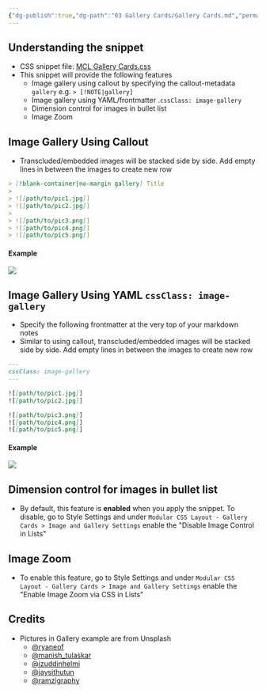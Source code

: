 ```yaml
---
{"dg-publish":true,"dg-path":"03 Gallery Cards/Gallery Cards.md","permalink":"/03-gallery-cards/gallery-cards/","title":"Gallery Cards","noteIcon":"","updated":"2023-10-27T17:51:23.057+08:00"}
---
```



## Understanding the snippet
- CSS snippet file: [MCL Gallery Cards.css](https://github.com/efemkay/obsidian-modular-css-layout/blob/main/MCL%20Gallery%20Cards.css)
- This snippet will provide the following features
	- Image gallery using callout by specifying the callout-metadata `gallery` e.g. `> [!NOTE|gallery]`
	- Image gallery using YAML/frontmatter .`cssClass: image-gallery`
	- Dimension control for images in bullet list
	- Image Zoom

## Image Gallery Using Callout
- Transcluded/embedded images will be stacked side by side. Add empty lines in between the images to create new row

```markdown
> [!blank-container|no-margin gallery] Title
>
> ![[path/to/pic1.jpg]]
> ![[path/to/pic2.jpg]]
>
> ![[path/to/pic3.png]]
> ![[path/to/pic4.png]]
> ![[path/to/pic5.png]]

```

#### Example
![](https://raw.githubusercontent.com/efemkay/obsidian-modular-css-layout/main/docs/assets/gallery-callout-langkawi.png)


## Image Gallery Using YAML `cssClass: image-gallery`
- Specify the following frontmatter at the very top of your markdown notes
- Similar to using callout, transcluded/embedded images will be stacked side by side. Add empty lines in between the images to create new row


```markdown
---
cssClass: image-gallery
---

![[path/to/pic1.jpg]]
![[path/to/pic2.jpg]]

![[path/to/pic3.png]]
![[path/to/pic4.png]]
![[path/to/pic5.png]]

```

#### Example
![](https://raw.githubusercontent.com/efemkay/obsidian-modular-css-layout/main/docs/assets/gallery-cssclass-langkawi.png)

## Dimension control for images in bullet list
- By default, this feature is **enabled** when you apply the snippet. To disable, go to Style Settings and under `Modular CSS Layout - Gallery Cards > Image and Gallery Settings` enable the "Disable Image Control in Lists"

## Image Zoom
- To enable this feature, go to Style Settings and under `Modular CSS Layout - Gallery Cards > Image and Gallery Settings` enable the "Enable Image Zoom via CSS in Lists"

## Credits
- Pictures in Gallery example are from Unsplash
	- [@ryaneof](https://unsplash.com/photos/Jh_Xk8RQtG0)
	- [@manish_tulaskar](https://unsplash.com/photos/o0TRwfgXhdw)
	- [@izuddinhelmi](https://unsplash.com/photos/dIArrAUjQV0)
	- [@jaysithutun](https://unsplash.com/photos/0dF2fJjTHCw)
	- [@ramzigraphy](https://unsplash.com/photos/WeiERYmWIT4)
